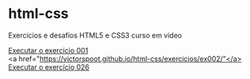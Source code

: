 # html-css
 Exercicios e desafios HTML5 e CSS3 curso em video 

  <a href="https://victorspoot.github.io/html-css/exercicios/ex001/index.html">Executar o exercicio 001</a> <br>
  <a href="https://victorspoot.github.io/html-css/exercicios/ex002/"</a><br>
  <a href="https://victorspoot.github.io/html-css/exercicios/ex026/mq002/index.html">Executar o exercício 026</a>
